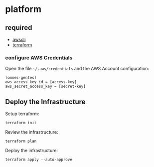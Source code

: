 # platform

## required
 - [awscli](https://docs.aws.amazon.com/cli/latest/userguide/getting-started-install.html)
 - [terraform](https://developer.hashicorp.com/terraform/tutorials/aws-get-started/install-cli)

### configure AWS Credentials

Open the file `~/.aws/credentials` and the AWS Account configuration:

```shell
[omnes-gentes]
aws_access_key_id = [access-key]
aws_secret_access_key = [secret-key]
```

## Deploy the Infrastructure

Setup terraform:
```shell
terraform init
```

Review the infrastructure:
```shell
terraform plan
```

Deploy the infrastructure:
```shell
terraform apply --auto-approve
```
